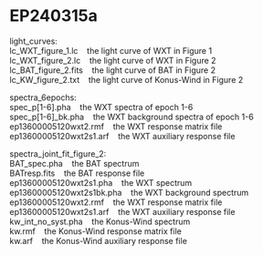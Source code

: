# EP240315a
light_curves:  
lc_WXT_figure_1.lc &nbsp;&nbsp;  the light curve of WXT in Figure 1  
lc_WXT_figure_2.lc  &nbsp;&nbsp; the light curve of WXT in Figure 2  
lc_BAT_figure_2.fits  &nbsp;&nbsp; the light curve of BAT in Figure 2  
lc_KW_figure_2.txt  &nbsp;&nbsp;  the light curve of Konus-Wind in Figure 2  
  
spectra_6epochs:  
spec_p[1-6].pha &nbsp;&nbsp; the WXT spectra of epoch 1-6  
spec_p[1-6]_bk.pha &nbsp;&nbsp; the WXT background spectra of epoch 1-6  
ep13600005120wxt2.rmf &nbsp;&nbsp; the WXT response matrix file  
ep13600005120wxt2s1.arf  &nbsp;&nbsp; the WXT auxiliary response file  

spectra_joint_fit_figure_2:  
BAT_spec.pha      &nbsp;&nbsp;          the BAT spectrum  
BATresp.fits      &nbsp;&nbsp;            the BAT response file  
ep13600005120wxt2s1.pha  &nbsp;&nbsp;   the WXT spectrum  
ep13600005120wxt2s1bk.pha  &nbsp;&nbsp; the WXT background spectrum  
ep13600005120wxt2.rmf   &nbsp;&nbsp;    the WXT response matrix file  
ep13600005120wxt2s1.arf  &nbsp;&nbsp;   the WXT auxiliary response file  
kw_int_no_syst.pha    &nbsp;&nbsp;      the Konus-Wind spectrum  
kw.rmf         &nbsp;&nbsp;            the Konus-Wind response matrix file  
kw.arf          &nbsp;&nbsp;            the Konus-Wind auxiliary response file  
